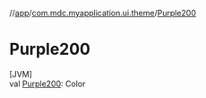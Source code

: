 //[app](../../index.md)/[com.mdc.myapplication.ui.theme](index.md)/[Purple200](-purple200.md)

# Purple200

[JVM]\
val [Purple200](-purple200.md): Color
